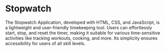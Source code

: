 # Stopwatch
The Stopwatch Application, developed with HTML, CSS, and JavaScript, is a lightweight and user-friendly timekeeping tool. Users can effortlessly start, stop, and reset the timer, making it suitable for various time-sensitive activities like tracking workouts, cooking, and more. Its simplicity ensures accessibility for users of all skill levels.
